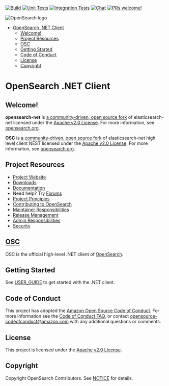 [![Build](https://github.com/opensearch-project/opensearch-net/actions/workflows/compile.yml/badge.svg)](https://github.com/opensearch-project/opensearch-net/actions/workflows/compile.yml)
[![Unit Tests](https://github.com/opensearch-project/opensearch-net/actions/workflows/test-jobs.yml/badge.svg)](https://github.com/opensearch-project/opensearch-net/actions/workflows/test-jobs.yml)
[![Integration Tests](https://github.com/opensearch-project/opensearch-net/actions/workflows/integration.yml/badge.svg)](https://github.com/opensearch-project/opensearch-net/actions/workflows/integration.yml)
[![Chat](https://img.shields.io/badge/chat-on%20forums-blue)](https://discuss.opendistrocommunity.dev/c/clients/)
[![PRs welcome!](https://img.shields.io/badge/PRs-welcome!-success)](https://github.com/opensearch-project/opensearch-net/compare)

![OpenSearch logo](OpenSearch.svg)

- [OpenSearch .NET Client](#opensearch-net-client)
  - [Welcome!](#welcome)
  - [Project Resources](#project-resources)
  - [OSC](#osc)
  - [Getting Started](#getting-started)
  - [Code of Conduct](#code-of-conduct)
  - [License](#license)
  - [Copyright](#copyright)

# OpenSearch .NET Client

## Welcome!

**opensearch-net** is [a community-driven, open source fork](https://aws.amazon.com/blogs/opensource/introducing-opensearch/) of elasticsearch-net licensed under the [Apache v2.0 License](LICENSE.txt). For more information, see [opensearch.org](https://opensearch.org/).

**OSC** is [a community-driven, open source fork](https://aws.amazon.com/blogs/opensource/introducing-opensearch/) of elasticsearch-net high level client NEST licensed under the [Apache v2.0 License](LICENSE.txt). For more information, see [opensearch.org](https://opensearch.org/).

## Project Resources

* [Project Website](https://opensearch.org/)
* [Downloads](https://opensearch.org/downloads.html).
* [Documentation](https://opensearch.org/docs/)
* Need help? Try [Forums](https://discuss.opendistrocommunity.dev/)
* [Project Principles](https://opensearch.org/#principles)
* [Contributing to OpenSearch](CONTRIBUTING.md)
* [Maintainer Responsibilities](MAINTAINERS.md)
* [Release Management](RELEASING.md)
* [Admin Responsibilities](ADMINS.md)
* [Security](SECURITY.md)

## [OSC](https://github.com/opensearch-project/opensearch-net/tree/main/src/Osc)

OSC is the official high-level .NET client of [OpenSearch](https://github.com/opensearch-project/OpenSearch).

## Getting Started

See [USER_GUIDE](USER_GUIDE.md) to get started with the .NET client.

## Code of Conduct

This project has adopted the [Amazon Open Source Code of Conduct](CODE_OF_CONDUCT.md). For more information see the [Code of Conduct FAQ](https://aws.github.io/code-of-conduct-faq), or contact [opensource-codeofconduct@amazon.com](mailto:opensource-codeofconduct@amazon.com) with any additional questions or comments.

## License

This project is licensed under the [Apache v2.0 License](LICENSE.txt).

## Copyright

Copyright OpenSearch Contributors. See [NOTICE](./NOTICE.txt) for details.
